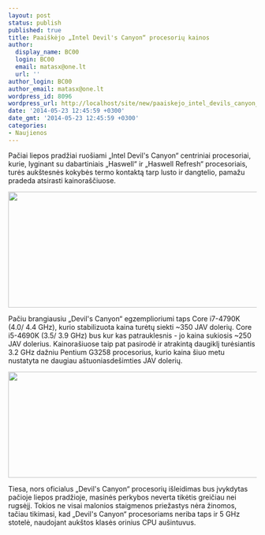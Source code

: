```yaml
---
layout: post
status: publish
published: true
title: Paaiškėjo „Intel Devil's Canyon“ procesorių kainos
author:
  display_name: BC00
  login: BC00
  email: matasx@one.lt
  url: ''
author_login: BC00
author_email: matasx@one.lt
wordpress_id: 8096
wordpress_url: http://localhost/site/new/paaiskejo_intel_devils_canyon_procesoriu_kainos/
date: '2014-05-23 12:45:59 +0300'
date_gmt: '2014-05-23 12:45:59 +0300'
categories:
- Naujienos
---
```

<p>
	Pačiai liepos pradžiai ruo&scaron;iami &bdquo;Intel Devil&#39;s Canyon&ldquo; centriniai procesoriai, kurie, lyginant su dabartiniais &bdquo;Haswell&ldquo; ir &bdquo;Haswell Refresh&ldquo; procesoriais, turės auk&scaron;tesnės kokybės termo kontaktą tarp lusto ir dangtelio, pamažu pradeda atsirasti kainora&scaron;čiuose.</p>
<p>
	<img alt="" src="http://technews.lt/userfiles/canyon_01.jpg" style="width: 520px; height: 235px;" /></p>
<p>
	Pačiu brangiausiu &bdquo;Devil&#39;s Canyon&ldquo; egzemplioriumi taps Core i7-4790K (4.0/ 4.4 GHz), kurio stabilizuota kaina turėtų siekti ~350 JAV dolerių. Core i5-4690K (3.5/ 3.9 GHz) bus kur kas patrauklesnis - jo kaina sukiosis ~250 JAV dolerius. Kainora&scaron;iuose taip pat pasirodė ir atrakintą daugiklį turėsiantis 3.2 GHz dažniu Pentium G3258 procesorius, kurio kaina &scaron;iuo metu nustatyta ne daugiau a&scaron;tuoniasde&scaron;imties JAV dolerių.</p>
<p>
	<img alt="" src="http://technews.lt/userfiles/canyon_02.gif" style="width: 520px; height: 215px;" /></p>
<p>
	Tiesa, nors oficialus &bdquo;Devil&#39;s Canyon&ldquo; procesorių i&scaron;leidimas bus įvykdytas pačioje liepos pradžioje, masinės perkybos neverta tikėtis greičiau nei rugsėjį. Tokios ne visai malonios staigmenos priežastys nėra žinomos, tačiau tikimasi, kad &bdquo;Devil&#39;s Canyon&ldquo; procesoriams neriba taps ir 5 GHz stotelė, naudojant auk&scaron;tos klasės orinius CPU au&scaron;intuvus.</p>
